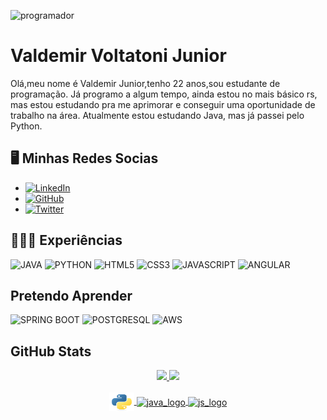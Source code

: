 
<!--
**XDeathFoxX/XDeathFoxX** is a ✨ _special_ ✨ repository because its `README.md` (this file) appears on your GitHub profile.

Here are some ideas to get you started:

- 🔭 I’m currently working on ...
- 🌱 I’m currently learning ...
- 👯 I’m looking to collaborate on ...
- 🤔 I’m looking for help with ...
- 💬 Ask me about ...
- 📫 How to reach me: ...
- 😄 Pronouns: ...
- ⚡ Fun fact: ...
-->
![programador](https://i.pinimg.com/originals/21/11/61/21116158daaeb1459b4ec0758505e1ad.gif)

# Valdemir Voltatoni Junior

Olá,meu nome é Valdemir Junior,tenho 22 anos,sou estudante de programação.
Já programo a algum tempo, ainda estou no mais básico rs, mas estou estudando pra me aprimorar e conseguir uma oportunidade de trabalho na área. Atualmente estou estudando Java, mas já passei pelo Python.

## 🖥️ Minhas Redes Socias
 - [![LinkedIn](https://img.shields.io/badge/LinkedIn-000?style=for-the-badge&logo=linkedin&logoColor=0E76A8)](https://www.linkedin.com/in/valdemir-voltatoni-j%C3%BAnior-29570217b/)
 - [![GitHub](https://img.shields.io/badge/GitHub-100000?style=for-the-badge&logo=github&logoColor=white)](https://github.com/XDeathFoxX)
 - [![Twitter](	https://img.shields.io/badge/Twitter-1DA1F2?style=for-the-badge&logo=twitter&logoColor=white)](https://twitter.com/valdemirvoltat1)
 
## 🧑🏻‍💻 Experiências

![JAVA](https://img.shields.io/badge/Java-ED8B00?style=for-the-badge&logo=openjdk&logoColor=white)
![PYTHON](https://img.shields.io/badge/Python-14354C?style=for-the-badge&logo=python&logoColor=white)
![HTML5](https://img.shields.io/badge/HTML5-E34F26?style=for-the-badge&logo=html5&logoColor=white)
![CSS3](https://img.shields.io/badge/CSS3-1572B6?style=for-the-badge&logo=css3&logoColor=white)
![JAVASCRIPT](https://img.shields.io/badge/JavaScript-F7DF1E?style=for-the-badge&logo=javascript&logoColor=black)
![ANGULAR](https://img.shields.io/badge/Angular-DD0031?style=for-the-badge&logo=angular&logoColor=white)

## Pretendo Aprender

![SPRING BOOT](https://img.shields.io/badge/Spring-6DB33F?style=for-the-badge&logo=spring&logoColor=white)
![POSTGRESQL](https://img.shields.io/badge/PostgreSQL-316192?style=for-the-badge&logo=postgresql&logoColor=white)
![AWS](https://img.shields.io/badge/Amazon_AWS-232F3E?style=for-the-badge&logo=amazon-aws&logoColor=white)

## GitHub Stats
<div align="center">
  <a href="https://github.com/XDeathFoxX">
  <img height="180em" src="https://github-readme-stats.vercel.app/api?username=XDeathFoxX&show_icons=true&theme=dark&include_all_commits=true&count_private=true"/>
  <img height="150em" src="https://github-readme-stats.vercel.app/api/top-langs/?username=XDeathFoxX&layout=compact&langs_count=7&theme=dark"/>
</div>
<div style="display: inline_block"><br>
<div align="center">
  <img align="center" alt="Rafa-Python" height="30" width="40" src="https://raw.githubusercontent.com/devicons/devicon/master/icons/python/python-original.svg">
  <img align="center" alt="java_logo" height="30" width="40" src="https://cdn-icons-png.flaticon.com/512/226/226777.png">
  <img align="center" alt="js_logo" height="30" width="40" src="https://upload.wikimedia.org/wikipedia/commons/6/6a/JavaScript-logo.png">
</div>

